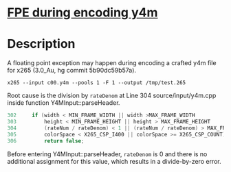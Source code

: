 # [FPE during encoding y4m](https://bitbucket.org/multicoreware/x265/issues/468/floating-point-exception-during-encoding)

# Description

A floating point exception may happen during encoding a crafted y4m file for x265 (3.0_Au, hg commit 5b90dc59b57a).

```
x265 --input c00.y4m --pools 1 -F 1 --output /tmp/test.265
```

Root cause is the division by `rateDenom` at Line 304
source/input/y4m.cpp inside function Y4MInput::parseHeader.

```c
302     if (width < MIN_FRAME_WIDTH || width >MAX_FRAME_WIDTH
303         height < MIN_FRAME_HEIGHT || height > MAX_FRAME_HEIGHT
304         (rateNum / rateDenom) < 1 || (rateNum / rateDenom) > MAX_FRAME_RATE
305         colorSpace < X265_CSP_I400 || colorSpace >= X265_CSP_COUNT)
306         return false;

```

Before entering
Y4MInput::parseHeader, `rateDenom` is 0 and there is no additional assignment
for this value, which results in a divide-by-zero error.
